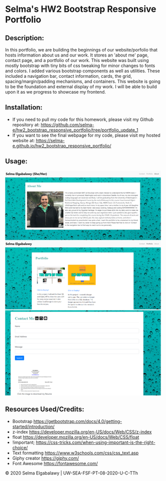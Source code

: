 # Selma's HW2 Bootstrap Responsive Portfolio

## Description:

In this portfolio, we are building the beginnings of our website/porfolio that hosts information about us and our work. It stores an 'about me' page, contact page, and a portfolio of our work. This website was built using mostly bootstrap with tiny bits of css tweaking for minor changes to fonts and colors. I added various bootstrap components as well as utilities. These included a navigation bar, contact information, cards, the grid, spacing/margin/padding mechanisms, and containers. This website is going to be the foundation and external display of my work. I will be able to build upon it as we progress to showcase my frontend.

## Installation:

- If you need to pull my code for this homework, please visit my Github repository at: https://github.com/selma-e/hw2_bootstrap_responsive_portfolio/tree/portfolio_update_1
- If you want to see the final webpage for my code, please visit my hosted website at: https://selma-e.github.io/hw2_bootstrap_responsive_portfolio/

## Usage:

<img src="./Assets/Images/screenshot1.png" alt="index/aboutme">
<img src="./Assets/Images/screenshot2.png" alt="portfolio">
<img src="./Assets/Images/screenshot3.png" alt="contact me">

## Resources Used/Credits:

- Bootstrap https://getbootstrap.com/docs/4.0/getting-started/introduction/
- z-index https://developer.mozilla.org/en-US/docs/Web/CSS/z-index
- float https://developer.mozilla.org/en-US/docs/Web/CSS/float
- !important; https://css-tricks.com/when-using-important-is-the-right-choice/
- Text formatting https://www.w3schools.com/css/css_text.asp
- Giphy creator https://giphy.com/
- Font Awesome https://fontawesome.com/

© 2020 Selma Elgabalawy | UW-SEA-FSF-PT-08-2020-U-C-TTh
